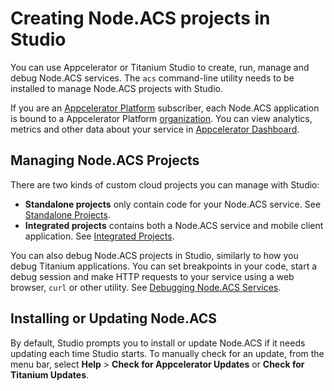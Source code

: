 # Creating Node.ACS projects in Studio

You can use Appcelerator or Titanium Studio to create, run, manage and debug Node.ACS services.
The `acs` command-line utility needs to be installed to manage Node.ACS projects with Studio.

If you are an [Appcelerator Platform](http://www.appcelerator.com/platform) subscriber, each Node.ACS
application is bound to a Appcelerator Platform [organization](/platform/latest/#!/guide/Managing_Organizations).
You can view analytics, metrics and other data about your service in [Appcelerator Dashboard](https://dashboard.appcelerator.com).

## Managing Node.ACS Projects

There are two kinds of custom cloud projects you can manage with Studio:

* **Standalone projects** only contain code for your Node.ACS service. See [Standalone Projects](#!/guide/node_studio_standalone).
* **Integrated projects** contains both a Node.ACS service and mobile client application. See
[Integrated Projects](#!/guide/node_studio_integrated).

You can also debug Node.ACS projects in Studio, similarly to how you debug Titanium applications. You can set breakpoints in
your code, start a debug session and make HTTP requests to your service using a web browser,
`curl` or other utility. See [Debugging Node.ACS Services](#!/guide/node_studio_debugging).

## Installing or Updating Node.ACS

By default, Studio prompts you to install or update Node.ACS if it needs updating each time
Studio starts. To manually check for an update, from the menu bar, select **Help** > **Check for Appcelerator
Updates** or **Check for Titanium Updates**.
